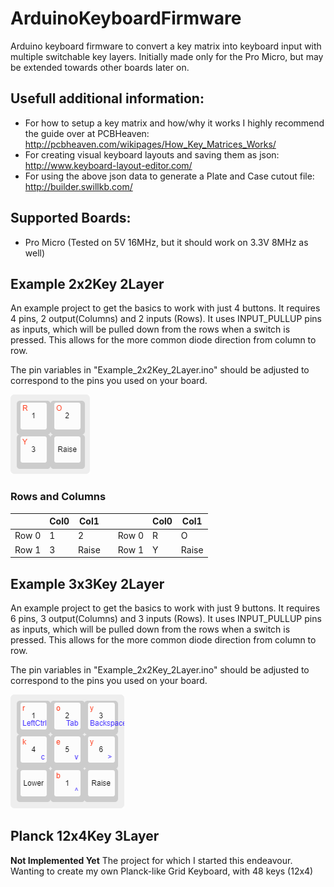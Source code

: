 # ArduinoKeyboardFirmware
Arduino keyboard firmware to convert a key matrix into keyboard input with multiple switchable key layers. Initially made only for the Pro Micro, but may be extended towards other boards later on.

## Usefull additional information:
* For how to setup a key matrix and how/why it works I highly recommend the guide over at PCBHeaven:  
http://pcbheaven.com/wikipages/How_Key_Matrices_Works/
* For creating visual keyboard layouts and saving them as json:  
http://www.keyboard-layout-editor.com/
* For using the above json data to generate a Plate and Case cutout file:  
http://builder.swillkb.com/

## Supported Boards:
* Pro Micro (Tested on 5V 16MHz, but it should work on 3.3V 8MHz as well)

## Example 2x2Key 2Layer
An example project to get the basics to work with just 4 buttons. 
It requires 4 pins, 2 output(Columns) and 2 inputs (Rows).
It uses INPUT_PULLUP pins as inputs, which will be pulled down from the rows when a switch is pressed.
This allows for the more common diode direction from column to row.

The pin variables in "Example_2x2Key_2Layer.ino" should be adjusted to correspond to the pins you used on your board.

![2x2 keymap layout](https://raw.githubusercontent.com/Ladus/ArduinoKeyboardFirmware/development/ProMicro/Example_2x2Key_2Layer/keyboard-layout.png)

### Rows and Columns

|       | Col0  | Col1  |     |        | Col0  | Col1  |
| ---   | ---   | ---   | --- | ---    | ---   | ---   |
|Row 0  | 1     | 2     |     | Row 0  | R     | O     |
|Row 1  | 3     | Raise |     | Row 1  | Y     | Raise |

## Example 3x3Key 2Layer
An example project to get the basics to work with just 9 buttons. 
It requires 6 pins, 3 output(Columns) and 3 inputs (Rows).
It uses INPUT_PULLUP pins as inputs, which will be pulled down from the rows when a switch is pressed.
This allows for the more common diode direction from column to row.

The pin variables in "Example_2x2Key_2Layer.ino" should be adjusted to correspond to the pins you used on your board.

![3x3 keymap layout](https://raw.githubusercontent.com/Ladus/ArduinoKeyboardFirmware/development/ProMicro/Example_3x3Key_3Layer/keyboard-layout.png)


## Planck 12x4Key 3Layer
**Not Implemented Yet**
The project for which I started this endeavour. Wanting to create my own Planck-like Grid Keyboard, with 48 keys (12x4)
